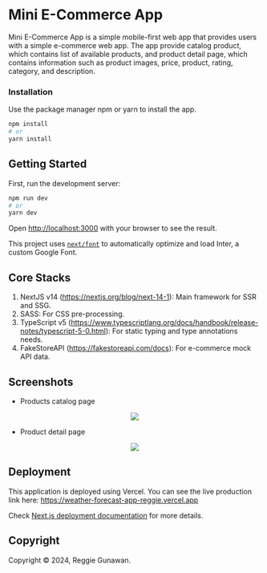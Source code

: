 # Mini E-Commerce App

Mini E-Commerce App is a simple mobile-first web app that provides users with a simple e-commerce web app. The app provide catalog product, which contains list of available products, and product detail page, which contains information such as product images, price, product, rating, category, and description.

### Installation

Use the package manager npm or yarn to install the app.

```bash
npm install
# or
yarn install
```

## Getting Started

First, run the development server:

```bash
npm run dev
# or
yarn dev
```

Open [http://localhost:3000](http://localhost:3000) with your browser to see the result.

This project uses [`next/font`](https://nextjs.org/docs/basic-features/font-optimization) to automatically optimize and load Inter, a custom Google Font.

## Core Stacks

1. NextJS v14 (https://nextjs.org/blog/next-14-1): Main framework for SSR and SSG.
2. SASS: For CSS pre-processing.
3. TypeScript v5 (https://www.typescriptlang.org/docs/handbook/release-notes/typescript-5-0.html): For static typing and type annotations needs.
4. FakeStoreAPI (https://fakestoreapi.com/docs): For e-commerce mock API data.

## Screenshots

- Products catalog page
<p align="center">
  <img src="https://github.com/reggiegunawan88/mini-ecommerce/assets/44907916/1a4808f3-d8c4-42bf-a207-4acb9c314919">
<p>

- Product detail page
<p align="center">
  <img src="https://github.com/reggiegunawan88/mini-ecommerce/assets/44907916/0dd326fb-c007-4ccb-ae33-2954a557569f">
<p>

## Deployment

This application is deployed using Vercel.
You can see the live production link here: https://weather-forecast-app-reggie.vercel.app

Check [Next.js deployment documentation](https://nextjs.org/docs/deployment) for more details.

## Copyright

Copyright © 2024, Reggie Gunawan.
